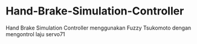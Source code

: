# Hand-Brake-Simulation-Controller
Hand Brake Simulation Controller menggunakan Fuzzy Tsukomoto dengan mengontrol laju servo71
